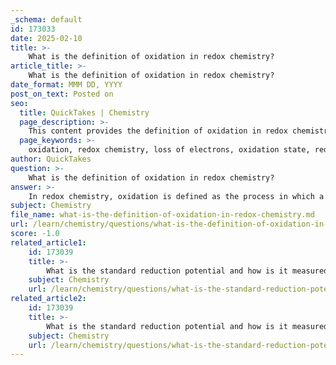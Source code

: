 ```yaml
---
_schema: default
id: 173033
date: 2025-02-10
title: >-
    What is the definition of oxidation in redox chemistry?
article_title: >-
    What is the definition of oxidation in redox chemistry?
date_format: MMM DD, YYYY
post_on_text: Posted on
seo:
  title: QuickTakes | Chemistry
  page_description: >-
    This content provides the definition of oxidation in redox chemistry, explaining it as the process of losing electrons and increasing oxidation state, alongside examples such as the rusting of iron.
  page_keywords: >-
    oxidation, redox chemistry, loss of electrons, oxidation state, reduction, electron transfer, rusting of iron, Fe, chemical reactions, fundamental concepts, redox reactions
author: QuickTakes
question: >-
    What is the definition of oxidation in redox chemistry?
answer: >-
    In redox chemistry, oxidation is defined as the process in which a substance loses electrons. This loss of electrons results in an increase in the oxidation state of the substance. In a redox reaction, oxidation occurs simultaneously with reduction, where another substance gains the electrons that were lost. \n\nFor example, in the rusting of iron, iron (Fe) is oxidized from its elemental state (Fe°) to a higher oxidation state (Fe^{+3}), while oxygen is reduced. This electron transfer is a fundamental aspect of redox reactions, which are characterized by the changes in oxidation states of the reacting species. \n\nIn summary, oxidation can be succinctly defined as:\n- **Oxidation:** The loss of electrons by a species, leading to an increase in its oxidation state.
subject: Chemistry
file_name: what-is-the-definition-of-oxidation-in-redox-chemistry.md
url: /learn/chemistry/questions/what-is-the-definition-of-oxidation-in-redox-chemistry
score: -1.0
related_article1:
    id: 173039
    title: >-
        What is the standard reduction potential and how is it measured?
    subject: Chemistry
    url: /learn/chemistry/questions/what-is-the-standard-reduction-potential-and-how-is-it-measured
related_article2:
    id: 173039
    title: >-
        What is the standard reduction potential and how is it measured?
    subject: Chemistry
    url: /learn/chemistry/questions/what-is-the-standard-reduction-potential-and-how-is-it-measured
---
```


&nbsp;